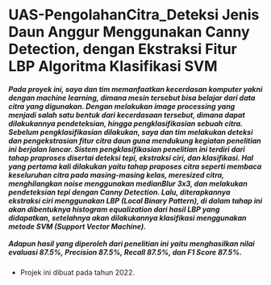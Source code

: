 # UAS-PengolahanCitra_Deteksi Jenis Daun Anggur Menggunakan Canny Detection, dengan Ekstraksi Fitur LBP Algoritma Klasifikasi SVM

<h5>Pada proyek ini, saya dan tim memanfaatkan kecerdasan komputer yakni dengan machine learning, dimana mesin tersebut bisa belajar dari data citra yang digunakan. Dengan melakukan image processing yang menjadi salah satu bentuk dari kecerdasaan tersebut, dimana dapat dilakukannya pendeteksian, hingga pengklasifikasian sebuah citra. Sebelum pengklasifikasian dilakukan, saya dan tim melakukan deteksi dan pengekstrasian fitur citra daun guna mendukung kegiatan penelitian ini berjalan lancar. Sistem pengklasifikasian penelitian ini terdiri dari tahap praproses disertai deteksi tepi, ekstraksi ciri, dan klasifikasi. Hal yang pertama kali dilakukan yaitu tahap praposes citra seperti membaca keseluruhan citra pada masing-masing kelas, meresized citra, menghilangkan noise menggunakan medianBlur 3x3, dan melakukan pendeteksian tepi dengan Canny Detection. Lalu, diterapkannya ekstraksi ciri menggunakan LBP (Local Binary Pattern), di dalam tahap ini akan dibentuknya histogram equalization dari hasil LBP yang didapatkan, setelahnya akan dilakukannya klasifikasi menggunakan metode SVM (Support Vector Machine). 
<br><br>Adapun hasil yang diperoleh dari penelitian ini yaitu menghasilkan nilai evaluasi 87.5%, Precision 87.5%, Recall 87.5%, dan F1 Score 87.5%.
</h5> 

- Projek ini dibuat pada tahun 2022.
